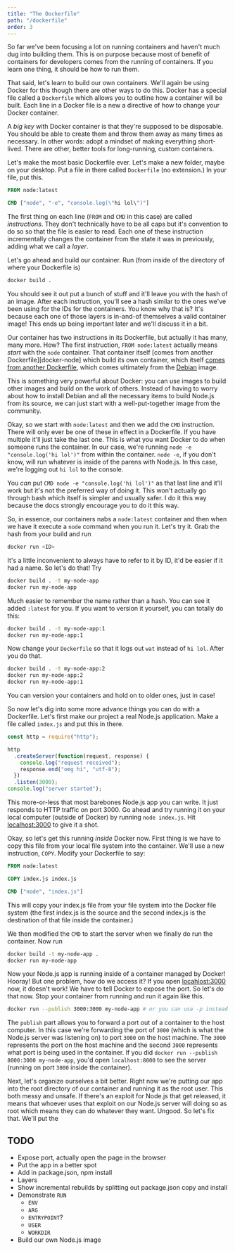 ```yaml
---
title: "The Dockerfile"
path: "/dockerfile"
order: 3
---
```


So far we've been focusing a lot on running containers and haven't much dug into building them. This is on purpose because most of benefit of containers for developers comes from the running of containers. If you learn one thing, it should be how to run them.

That said, let's learn to build our own containers. We'll again be using Docker for this though there are other ways to do this. Docker has a special file called a `Dockerfile` which allows you to outline how a container will be built. Each line in a Docker file is a new a directive of how to change your Docker container.

A _big key_ with Docker container is that they're supposed to be disposable. You should be able to create them and throw them away as many times as necessary. In other words: adopt a mindset of making everything short-lived. There are other, better tools for long-running, custom containers.

Let's make the most basic Dockerfile ever. Let's make a new folder, maybe on your desktop. Put a file in there called `Dockerfile` (no extension.) In your file, put this.

```dockerfile
FROM node:latest

CMD ["node", "-e", "console.log(\"hi lol\")"]
```

The first thing on each line (`FROM` and `CMD` in this case) are called _instructions_. They don't technically have to be all caps but it's convention to do so so that the file is easier to read. Each one of these instruction incrementally changes the container from the state it was in previously, adding what we call a _layer_.

Let's go ahead and build our container. Run (from inside of the directory of where your Dockerfile is)

```bash
docker build .
```

You should see it out put a bunch of stuff and it'll leave you with the hash of an image. After each instruction, you'll see a hash similar to the ones we've been using for the IDs for the containers. You know why that is? It's because each one of those layers is in-and-of themselves a valid container image! This ends up being important later and we'll discuss it in a bit.

Our container has two instructions in its Dockerfile, but actually it has many, many more. How? The first instruction, `FROM node:latest` actually means _start_ with the `node` container. That container itself [comes from another Dockerfile][docker-node] which build its own container, which itself [comes from another Dockerfile][buildpack], which comes ultimately from the [Debian][debian] image.

This is something very powerful about Docker: you can use images to build other images and build on the work of others. Instead of having to worry about how to install Debian and all the necessary items to build Node.js from its source, we can just start with a well-put-together image from the community.

Okay, so we start with `node:latest` and then we add the `CMD` instruction. There will only ever be one of these in effect in a Dockerfile. If you have multiple it'll just take the last one. This is what you want Docker to do when someone runs the container. In our case, we're running `node -e "console.log('hi lol')"` from within the container. `node -e`, if you don't know, will run whatever is inside of the parens with Node.js. In this case, we're logging out `hi lol` to the console.

You _can_ put `CMD node -e "console.log('hi lol')"` as that last line and it'll work but it's not the preferred way of doing it. This won't actually go through bash which itself is simpler and usually safer. I do it this way because the docs strongly encourage you to do it this way.

So, in essence, our containers nabs a `node:latest` container and then when we have it execute a `node` command when you run it. Let's try it. Grab the hash from your build and run

```bash
docker run <ID>
```

It's a little inconvenient to always have to refer to it by ID, it'd be easier if it had a name. So let's do that! Try

```bash
docker build . -t my-node-app
docker run my-node-app
```

Much easier to remember the name rather than a hash. You can see it added `:latest` for you. If you want to version it yourself, you can totally do this:

```bash
docker build . -t my-node-app:1
docker run my-node-app:1
```

Now change your `Dockerfile` so that it logs out `wat` instead of `hi lol`. After you do that.

```bash
docker build . -t my-node-app:2
docker run my-node-app:2
docker run my-node-app:1
```

You can version your containers and hold on to older ones, just in case!

So now let's dig into some more advance things you can do with a Dockerfile. Let's first make our project a real Node.js application. Make a file called `index.js` and put this in there.

```javascript
const http = require("http");

http
  .createServer(function(request, response) {
    console.log("request received");
    response.end("omg hi", "utf-8");
  })
  .listen(3000);
console.log("server started");
```

This more-or-less that most barebones Node.js app you can write. It just responds to HTTP traffic on port 3000. Go ahead and try running it on your local computer (outside of Docker) by running `node index.js`. Hit [localhost:3000][localhost] to give it a shot.

Okay, so let's get this running _inside_ Docker now. First thing is we have to copy this file from your local file system into the container. We'll use a new instruction, `COPY`. Modify your Dockerfile to say:

```dockerfile
FROM node:latest

COPY index.js index.js

CMD ["node", "index.js"]
```

This will copy your index.js file from your file system into the Docker file system (the first index.js is the source and the second index.js is the destination of that file inside the container.)

We then modified the `CMD` to start the server when we finally do run the container. Now run

```bash
docker build -t my-node-app .
docker run my-node-app
```

Now your Node.js app is running inside of a container managed by Docker! Hooray! But one problem, how do we access it? If you open [locahlost:3000][localhost] now, it doesn't work! We have to tell Docker to expose the port. So let's do that now. Stop your container from running and run it again like this.

```bash
docker run --publish 3000:3000 my-node-app # or you can use -p instead of --publish
```

The `publish` part allows you to forward a port out of a container to the host computer. In this case we're forwarding the port of `3000` (which is what the Node.js server was listening on) to port `3000` on the host machine. The `3000` represents the port on the host machine and the second `3000` represents what port is being used in the container. If you did `docker run --publish 8000:3000 my-node-app`, you'd open `localhost:8000` to see the server (running on port `3000` inside the container).

Next, let's organize ourselves a bit better. Right now we're putting our app into the root directory of our container and running it as the root user. This both messy and unsafe. If there's an exploit for Node.js that get released, it means that whoever uses that exploit on our Node.js server will doing so as root which means they can do whatever they want. Ungood. So let's fix that. We'll put the 

## TODO

- Expose port, actually open the page in the browser
- Put the app in a better spot
- Add in package.json, npm install
- Layers
- Show incremental rebuilds by splitting out package.json copy and install
- Demonstrate `RUN`
  - `ENV`
  - `ARG`
  - `ENTRYPOINT`?
  - `USER`
  - `WORKDIR`
- Build our own Node.js image

[buildpack]: https://github.com/docker-library/buildpack-deps
[debian]: https://hub.docker.com/_/debian/
[node]: https://github.com/nodejs/docker-node/blob/master/Dockerfile-debian.template
[localhost]: http://localhost:3000
